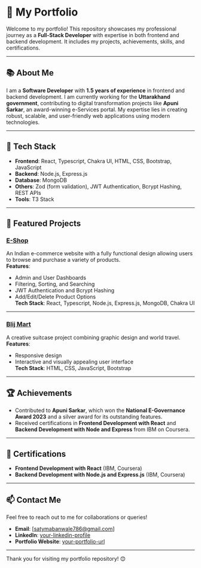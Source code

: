 # 💼 My Portfolio

Welcome to my portfolio! This repository showcases my professional journey as a **Full-Stack Developer** with expertise in both frontend and backend development. It includes my projects, achievements, skills, and certifications.

---

## 📚 About Me

I am a **Software Developer** with **1.5 years of experience** in frontend and backend development. I am currently working for the **Uttarakhand government**, contributing to digital transformation projects like **Apuni Sarkar**, an award-winning e-Services portal. My expertise lies in creating robust, scalable, and user-friendly web applications using modern technologies.

---

## 🚀 Tech Stack

- **Frontend**: React, Typescript, Chakra UI, HTML, CSS, Bootstrap, JavaScript
- **Backend**: Node.js, Express.js
- **Database**: MongoDB
- **Others**: Zod (form validation), JWT Authentication, Bcrypt Hashing, REST APIs
- **Tools**: T3 Stack

---

## 🌟 Featured Projects

### [E-Shop](https://github.com/Satyam1013/E-Shop)

An Indian e-commerce website with a fully functional design allowing users to browse and purchase a variety of products.  
**Features**:

- Admin and User Dashboards
- Filtering, Sorting, and Searching
- JWT Authentication and Bcrypt Hashing
- Add/Edit/Delete Product Options  
  **Tech Stack**: React, Typescript, Node.js, Express.js, MongoDB, Chakra UI

---

### [Blij Mart](https://github.com/Satyam1013/BlijMart)

A creative suitcase project combining graphic design and world travel.  
**Features**:

- Responsive design
- Interactive and visually appealing user interface  
  **Tech Stack**: HTML, CSS, JavaScript, Bootstrap

---

## 🏆 Achievements

- Contributed to **Apuni Sarkar**, which won the **National E-Governance Award 2023** and a silver award for its outstanding features.
- Received certifications in **Frontend Development with React** and **Backend Development with Node and Express** from IBM on Coursera.

---

## 📄 Certifications

- **Frontend Development with React** (IBM, Coursera)
- **Backend Development with Node.js and Express.js** (IBM, Coursera)

---

## 📫 Contact Me

Feel free to reach out to me for collaborations or queries!

- **Email**: [satymabanwale786@gmail.com]
- **LinkedIn**: [your-linkedin-profile](https://linkedin.com/in/satyam-banwale)
- **Portfolio Website**: [your-portfolio-url](https://satyam-banwale.vercel.app/)

---

Thank you for visiting my portfolio repository! 😊
